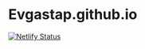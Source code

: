 # Evgastap.github.io

[![Netlify Status](https://api.netlify.com/api/v1/badges/45153533-0be6-468d-abb3-6dde718f42da/deploy-status)](https://app.netlify.com/sites/evgastap/deploys)
